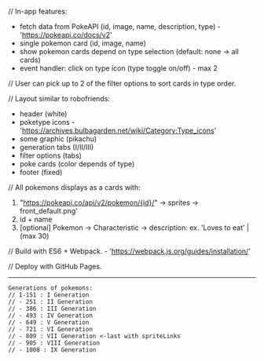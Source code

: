 // In-app features:
+ fetch data from PokeAPI (id, image, name, description, type) - 'https://pokeapi.co/docs/v2'
+ single pokemon card (id, image, name)
+ show pokemon cards depend on type selection (default: none -> all cards)
+ event handler: click on type icon (type toggle on/off) - max 2

// User can pick up to 2 of the filter options to sort cards in type order.

// Layout similar to robofriends:
- header (white)
- poketype icons - 'https://archives.bulbagarden.net/wiki/Category:Type_icons'
- some graphic (pikachu)
- generation tabs (I/II/III)
- filter options (tabs)
- poke cards (color depends of type)
- footer (fixed)

// All pokemons displays as a cards with:
1. "https://pokeapi.co/api/v2/pokemon/{id}/" -> sprites -> front_default.png'
2. id + name
3. [optional] Pokemon -> Characteristic -> description: ex. 'Loves to eat' | (max 30)

// Build with ES6 + Webpack. - 'https://webpack.js.org/guides/installation/'

// Deploy with GitHub Pages.

---
    Generations of pokemons:
    // 1-151 : I Generation
    // - 251 : II Generation
    // - 386 : III Generation
    // - 493 : IV Generation
    // - 649 : V Generation
    // - 721 : VI Generation
    // - 809 : VII Generation <-last with spriteLinks
    // - 905 : VIII Generation
    // - 1008 : IX Generation